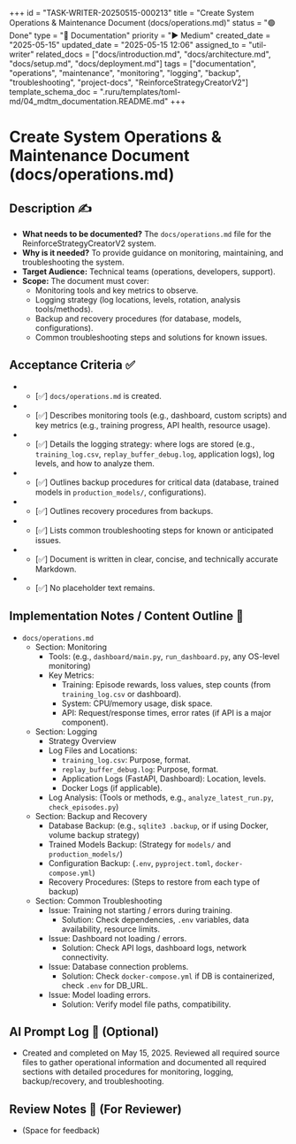 +++
id = "TASK-WRITER-20250515-000213"
title = "Create System Operations & Maintenance Document (docs/operations.md)"
status = "🟢 Done"
type = "📖 Documentation"
priority = "▶️ Medium"
created_date = "2025-05-15"
updated_date = "2025-05-15 12:06"
assigned_to = "util-writer"
related_docs = ["docs/introduction.md", "docs/architecture.md", "docs/setup.md", "docs/deployment.md"]
tags = ["documentation", "operations", "maintenance", "monitoring", "logging", "backup", "troubleshooting", "project-docs", "ReinforceStrategyCreatorV2"]
template_schema_doc = ".ruru/templates/toml-md/04_mdtm_documentation.README.md"
+++

# Create System Operations & Maintenance Document (docs/operations.md)

## Description ✍️

*   **What needs to be documented?** The `docs/operations.md` file for the ReinforceStrategyCreatorV2 system.
*   **Why is it needed?** To provide guidance on monitoring, maintaining, and troubleshooting the system.
*   **Target Audience:** Technical teams (operations, developers, support).
*   **Scope:** The document must cover:
    *   Monitoring tools and key metrics to observe.
    *   Logging strategy (log locations, levels, rotation, analysis tools/methods).
    *   Backup and recovery procedures (for database, models, configurations).
    *   Common troubleshooting steps and solutions for known issues.

## Acceptance Criteria ✅

*   - [✅] `docs/operations.md` is created.
*   - [✅] Describes monitoring tools (e.g., dashboard, custom scripts) and key metrics (e.g., training progress, API health, resource usage).
*   - [✅] Details the logging strategy: where logs are stored (e.g., `training_log.csv`, `replay_buffer_debug.log`, application logs), log levels, and how to analyze them.
*   - [✅] Outlines backup procedures for critical data (database, trained models in `production_models/`, configurations).
*   - [✅] Outlines recovery procedures from backups.
*   - [✅] Lists common troubleshooting steps for known or anticipated issues.
*   - [✅] Document is written in clear, concise, and technically accurate Markdown.
*   - [✅] No placeholder text remains.

## Implementation Notes / Content Outline 📝

*   `docs/operations.md`
    *   Section: Monitoring
        *   Tools: (e.g., `dashboard/main.py`, `run_dashboard.py`, any OS-level monitoring)
        *   Key Metrics:
            *   Training: Episode rewards, loss values, step counts (from `training_log.csv` or dashboard).
            *   System: CPU/memory usage, disk space.
            *   API: Request/response times, error rates (if API is a major component).
    *   Section: Logging
        *   Strategy Overview
        *   Log Files and Locations:
            *   `training_log.csv`: Purpose, format.
            *   `replay_buffer_debug.log`: Purpose, format.
            *   Application Logs (FastAPI, Dashboard): Location, levels.
            *   Docker Logs (if applicable).
        *   Log Analysis: (Tools or methods, e.g., `analyze_latest_run.py`, `check_episodes.py`)
    *   Section: Backup and Recovery
        *   Database Backup: (e.g., `sqlite3 .backup`, or if using Docker, volume backup strategy)
        *   Trained Models Backup: (Strategy for `models/` and `production_models/`)
        *   Configuration Backup: (`.env`, `pyproject.toml`, `docker-compose.yml`)
        *   Recovery Procedures: (Steps to restore from each type of backup)
    *   Section: Common Troubleshooting
        *   Issue: Training not starting / errors during training.
            *   Solution: Check dependencies, `.env` variables, data availability, resource limits.
        *   Issue: Dashboard not loading / errors.
            *   Solution: Check API logs, dashboard logs, network connectivity.
        *   Issue: Database connection problems.
            *   Solution: Check `docker-compose.yml` if DB is containerized, check `.env` for DB_URL.
        *   Issue: Model loading errors.
            *   Solution: Verify model file paths, compatibility.

## AI Prompt Log 🤖 (Optional)

*   Created and completed on May 15, 2025. Reviewed all required source files to gather operational information and documented all required sections with detailed procedures for monitoring, logging, backup/recovery, and troubleshooting.

## Review Notes 👀 (For Reviewer)

*   (Space for feedback)